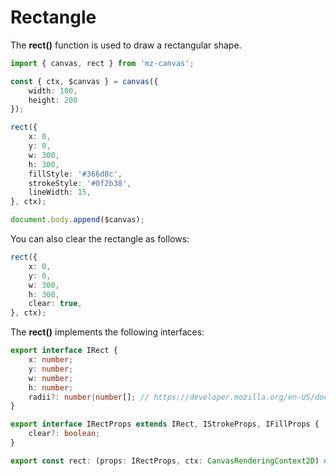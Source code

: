 # Rectangle

The **rect()** function is used to draw a rectangular shape.

```ts
import { canvas, rect } from 'mz-canvas';

const { ctx, $canvas } = canvas({
    width: 100,
    height: 200
});

rect({
    x: 0,
    y: 0,
    w: 300,
    h: 300,
    fillStyle: '#366d8c',
    strokeStyle: '#0f2b38',
    lineWidth: 15,
}, ctx);

document.body.append($canvas);
```

You can also clear the rectangle as follows:

```ts
rect({
    x: 0,
    y: 0,
    w: 300,
    h: 300,
    clear: true,
}, ctx);
```

The **rect()** implements the following interfaces:

```ts
export interface IRect {
    x: number;
    y: number;
    w: number;
    h: number;
    radii?: number|number[]; // https://developer.mozilla.org/en-US/docs/Web/API/CanvasRenderingContext2D/roundRect
}

export interface IRectProps extends IRect, IStrokeProps, IFillProps {
    clear?: boolean;
}

export const rect: (props: IRectProps, ctx: CanvasRenderingContext2D) => void;
```

